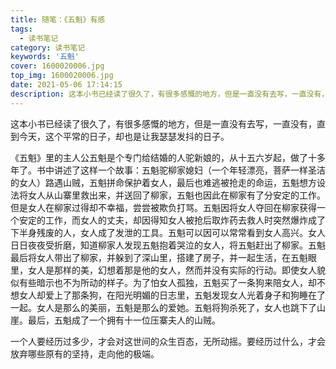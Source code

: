 ```yaml
---
title: 随笔：《五魁》有感
tags:
  - 读书笔记
category: 读书笔记
keywords: '五魁'
cover: 1600020006.jpg
top_img: 1600020006.jpg
date: 2021-05-06 17:14:15
description: 这本小书已经读了很久了，有很多感慨的地方，但是一直没有去写，一直没有，直到今天，这个平常的日子，却也是让我瑟瑟发抖的日子。
---
```


这本小书已经读了很久了，有很多感慨的地方，但是一直没有去写，一直没有，直到今天，这个平常的日子，却也是让我瑟瑟发抖的日子。

<!--今天上，我照常去跟家吉问个好，并把我早上阅读的吴思先生的《潜规则》推荐给她，等来的是她告诉我她结束了短暂的恋情。在我印象中五一前，也就是5天前，她还没有恋爱，这短短的5天竟经历了从恋爱到失恋，她告诉我，对方有很多缺点，但是自己刚下定决心好好在一起，就结束了。我无法想象，对于一个长期处于想恋爱，却不敢，或者说自卑于自己的过去，封锁自我内心的人来说，这是何种打击。家吉告诉我她全身都在发抖。此刻我也在发抖，我也在发抖。-->

<!--下午五点左右，一个好朋友告诉我他和我的一个好朋友发生了关系，然后之后就再也没有联系过。我发抖了，因为对方是我一直真心用心对待的人，而如今却是这样，或许我也曾喜欢过这个人，或许我也曾幻想过和她在一起的事。然而，现在距离这事过去已经三年了，我才知道。快十年了，我也心想过与她有过什么，但是并没有，而如今却发现她竟与我一好友，而且是因为我他们才认识的，发生了....。 心里久久不能平息，颤颤发抖。-->

<!--这让我想起了前不久看过的贾凹平先生的《五魁》，何其相似啊，也把这篇迟迟没有落笔的读后感记录下来。-->

《五魁》里的主人公五魁是个专门给结婚的人驼新娘的，从十五六岁起，做了十多年了。书中讲述了这样一个故事：五魁驼柳家媳妇（一个年轻漂亮，菩萨一样圣洁的女人）路遇山贼，五魁拼命保护着女人，最后也难逃被抢走的命运，五魁想方设法将女人从山寨里救出来，并送回了柳家，五魁也因此在柳家有了分安定的工作。但是女人在柳家过得却不幸福，尝尝被欺负打骂。五魁因将女人夺回在柳家获得一个安定的工作，而女人的丈夫，却因得知女人被抢后取炸药去救人时突然爆炸成了下半身残废的人，女人成了发泄的工具。五魁可以因可以常常看到女人高兴。女人日日夜夜受折磨，知道柳家人发现五魁抱着哭泣的女人，将五魁赶出了柳家。五魁最后将女人带出了柳家，并躲到了深山里，搭建了房子，并一起生活，在五魁眼里，女人是那样的美，幻想着那是他的女人，然而并没有实际的行动。即使女人貌似有些暗示也不为所动的样子。为了怕女人孤独，五魁买了一条狗来陪女人，却不想女人却爱上了那条狗，在阳光明媚的日志里，五魁发现女人光着身子和狗睡在了一起。女人是那么的美丽，五魁是那么的爱她。五魁将狗杀死了，女人也跳下了山崖。最后，五魁成了一个拥有十一位压寨夫人的山贼。

一个人要经历过多少，才会对这世间的众生百态，无所动摇。要经历过什么，才会放弃哪些原有的坚持，走向他的极端。

<!--家吉是个温柔可爱的人儿，因为小时候经历了一些事情，父母的离异，以及母亲的尝试自杀等等，对这周围的一切，都害怕着，害怕失去，也害怕得到。正如太宰治《人间失格》所说：胆小鬼连幸福也会害怕。是的，我们害怕幸福，害怕着短暂的时光随时都有可能失去。从此封锁自己，不得到便不会失去，将孤独留给自己，将痛苦留给自己。越是如此，就越渴望。越是渴望，当幸福来临是越是想要抓住。最后还是抓不住，在自己打开心扉去接受这幸福的哪一瞬间，梦幻就破灭了，幸福不在了。这一刻，生的意义是什么？而死貌似也没啥意义！所以如今这不生不死的状态，意义在哪？-->

<!--从最初的认识，到相谈甚欢的大学时光，以及最后毕业后的各奔东西，到后来你我皆有了各自的家庭。我都保持着最初的幻想，今日却得知，在我婚后第二年，你婚前，与我朋友有了关系，这或许没什么大不了，而于我而言，我多年的幻梦，这一刻却变成了朋友的现实（我知道的这一刻），有些难以接受，难以消化，或许我不该如此，或许我不该对人以真心，也或许我应该更加的主动，更加的强势，那样的话，结局应该会有所不同。往日的时光历历在目，如今却也过眼烟云，让这一切随风，也让我重新拾起曾经的那份自信，努力变成一个强势的人，一个主动的人，拿去自己想要的。-->

<!--曾今无所不谈的朋友到前两年少有联系，而如今却得知此事。人生多变啊。。。曾今的幻想，到如今，缺失想付诸现实，想摧毁，想想这些失去，以及哪些付出。终有一日，幻想会成为现实，而你我终将如何，且不可知。。。。。。-->

<!--写于20210506与王家林和杨敏联系，从王家林口中得知，在18年他在大方的时候曾与杨敏发生过关系，为此震惊，想起刚看完不就的《五魁》联系自身，觉得相似，写下此文。。。另附一首：-->

<!--十年念卿性一朝，
一朝醒来梦一场。
一场梦境又如何？
如何性友却非我？-->

